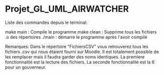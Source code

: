 # Projet_GL_UML_AIRWATCHER
Liste des commandes depuis le terminal:

make main : Compile le programme
make clean : Supprime tous les fichiers .o des répertoires
./main : démarre le programme après l'avoir compilé

Remarques:
Dans le répertoire "FichiersCSV" vous retrouverez tous les fichiers .csv qui nous étaient fourni sur Moodle. Il est totalement possible de les remplacer mais il faudra garder des noms identiques.
La premiere fonctionnalité est la lecture des fichiers.
La seconde fonctionnalité est la 6 pour un gouverneur.
